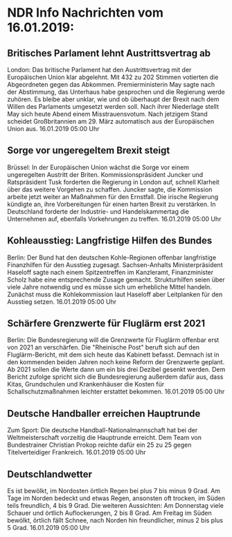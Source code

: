 # NDR Info Nachrichten vom 16.01.2019:


## Britisches Parlament lehnt Austrittsvertrag ab
London:	Das britische Parlament hat den Austrittsvertrag mit der Europäischen Union klar abgelehnt. Mit 432 zu 202 Stimmen votierten die Abgeordneten gegen das Abkommen. Premierministerin May sagte nach der Abstimmung, das Unterhaus habe gesprochen und die Regierung werde zuhören. Es bleibe aber unklar, wie und ob überhaupt der Brexit nach dem Willen des Parlaments umgesetzt werden soll. Nach ihrer Niederlage stellt May sich heute Abend einem Misstrauensvotum. Nach jetzigem Stand scheidet Großbritannien am 29. März automatisch aus der Europäischen Union aus. 16.01.2019 05:00 Uhr 

## Sorge vor ungeregeltem Brexit steigt
Brüssel: In der Europäischen Union wächst die Sorge vor einem ungeregelten Austritt der Briten. Kommissionspräsident Juncker und Ratspräsident Tusk forderten die Regierung in London auf, schnell Klarheit über das weitere Vorgehen zu schaffen. Juncker sagte, die Kommission arbeite jetzt weiter an Maßnahmen für den Ernstfall. Die irische Regierung kündigte an, ihre Vorbereitungen für einen harten Brexit zu verstärken. In Deutschland forderte der Industrie- und Handelskammertag die Unternehmen auf, ebenfalls Vorkehrungen zu treffen. 16.01.2019 05:00 Uhr 

## Kohleausstieg: Langfristige Hilfen des Bundes
Berlin: Der Bund hat den deutschen Kohle-Regionen offenbar langfristige Finanzhilfen für den Ausstieg zugesagt. Sachsen-Anhalts Ministerpräsident Haseloff sagte nach einem Spitzentreffen im Kanzleramt, Finanzminister Scholz habe eine entsprechende Zusage gemacht. Strukturhilfen seien über viele Jahre notwendig und es müsse sich um erhebliche Mittel handeln. Zunächst muss die Kohlekommission laut Haseloff aber Leitplanken für den Ausstieg setzen. 16.01.2019 05:00 Uhr 

## Schärfere Grenzwerte für Fluglärm erst 2021
Berlin: Die Bundesregierung will die Grenzwerte für Fluglärm offenbar erst von 2021 an verschärfen. Die "Rheinische Post" beruft sich auf den Fluglärm-Bericht, mit dem sich heute das Kabinett befasst. Demnach ist in den kommenden beiden Jahren noch keine Reform der Grenzwerte geplant. Ab 2021 sollen die Werte dann um ein bis drei Dezibel gesenkt werden. Dem Bericht zufolge spricht sich die Bundesregierung außerdem dafür aus, dass Kitas, Grundschulen und Krankenhäuser die Kosten für Schallschutzmaßnahmen leichter erstattet bekommen. 16.01.2019 05:00 Uhr 

## Deutsche Handballer erreichen Hauptrunde
Zum Sport:	Die deutsche Handball-Nationalmannschaft hat bei der Weltmeisterschaft vorzeitig die Hauptrunde erreicht. Dem Team von Bundestrainer Christian Prokop reichte dafür ein 25 zu 25 gegen Titelverteidiger Frankreich. 16.01.2019 05:00 Uhr 

## Deutschlandwetter
Es ist bewölkt, im Nordosten örtlich Regen bei plus 7 bis minus 9 Grad. Am Tage im Norden bedeckt und etwas Regen, ansonsten oft trocken, im Süden teils freundlich, 4 bis 9 Grad. Die weiteren Aussichten: Am Donnerstag viele Schauer und örtlich Auflockerungen, 2 bis 8 Grad. Am Freitag im Süden bewölkt, örtlich fällt Schnee, nach Norden hin freundlicher, minus 2 bis plus 5 Grad. 16.01.2019 05:00 Uhr 
